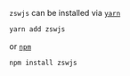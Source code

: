 `zswjs` can be installed via [`yarn`](https://yarnpkg.com/en/)
```javascript
yarn add zswjs
```

or [`npm`](https://www.npmjs.com/)
```javascript
npm install zswjs
```